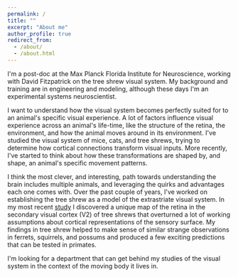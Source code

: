 ```yaml
---
permalink: /
title: ""
excerpt: "About me"
author_profile: true
redirect_from: 
  - /about/
  - /about.html
---
```

I'm a post-doc at the Max Planck Florida Institute for Neuroscience, working with David Fitzpatrick on the tree shrew visual system. My background and training are in engineering and modeling, although these days I'm an experimental systems neuroscientist.

I want to understand how the visual system becomes perfectly suited for to an animal's specific visual experience. A lot of factors influence visual experience across an animal's life-time, like the structure of the retina, the environment, and how the animal moves around in its environment. I've studied the visual system of mice, cats, and tree shrews, trying to determine how cortical connections transform visual inputs. More recently, I've started to think about how these transformations are shaped by, and shape, an animal's specific movement patterns. 
 
I think the most clever, and interesting, path towards understanding the brain includes multiple animals, and leveraging the quirks and advantages each one comes with.  Over the past couple of years, I've worked on establishing the tree shrew as a model of the extrastriate visual system. In my most recent [study](https://www.sciencedirect.com/science/article/abs/pii/S0896627321007261) I discovered a unique map of the retina in the secondary visual cortex (V2) of tree shrews that overturned a lot of working assumptions about cortical representations of the sensory surface. My findings in tree shrew helped to make sense of similar strange observations in ferrets, squirrels, and possums and produced a few exciting predictions that can be tested in primates.

I'm looking for a department that can get behind my studies of the visual system in the context of the moving body it lives in.
